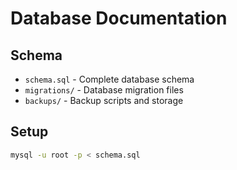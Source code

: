 # Database Documentation

## Schema

- `schema.sql` - Complete database schema
- `migrations/` - Database migration files
- `backups/` - Backup scripts and storage

## Setup

```bash
mysql -u root -p < schema.sql
```
